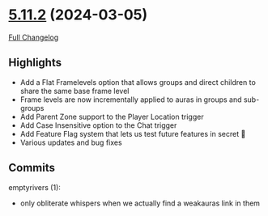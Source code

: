 # [5.11.2](https://github.com/WeakAuras/WeakAuras2/tree/5.11.2) (2024-03-05)

[Full Changelog](https://github.com/WeakAuras/WeakAuras2/compare/5.11.1...5.11.2)

## Highlights

 - Add a Flat Framelevels option that allows groups and direct children to share the same base frame level
- Frame levels are now incrementally applied to auras in groups and sub-groups
- Add Parent Zone support to the Player Location trigger
- Add Case Insensitive option to the Chat trigger
- Add Feature Flag system that lets us test future features in secret :eyes:
- Various updates and bug fixes 

## Commits

emptyrivers (1):

- only obliterate whispers when we actually find a weakauras link in them

